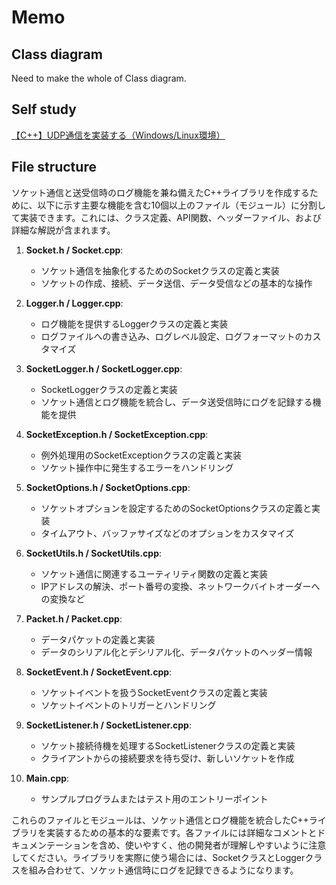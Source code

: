 # Memo

## Class diagram

Need to make the whole of Class diagram.

## Self study

[【C++】UDP通信を実装する（Windows/Linux環境）](https://shizenkarasuzon.hatenablog.com/entry/2020/06/25/150229)

## File structure

ソケット通信と送受信時のログ機能を兼ね備えたC++ライブラリを作成するために、以下に示す主要な機能を含む10個以上のファイル（モジュール）に分割して実装できます。これには、クラス定義、API関数、ヘッダーファイル、および詳細な解説が含まれます。

1. **Socket.h / Socket.cpp**:
   - ソケット通信を抽象化するためのSocketクラスの定義と実装
   - ソケットの作成、接続、データ送信、データ受信などの基本的な操作

2. **Logger.h / Logger.cpp**:
   - ログ機能を提供するLoggerクラスの定義と実装
   - ログファイルへの書き込み、ログレベル設定、ログフォーマットのカスタマイズ

3. **SocketLogger.h / SocketLogger.cpp**:
   - SocketLoggerクラスの定義と実装
   - ソケット通信とログ機能を統合し、データ送受信時にログを記録する機能を提供

4. **SocketException.h / SocketException.cpp**:
   - 例外処理用のSocketExceptionクラスの定義と実装
   - ソケット操作中に発生するエラーをハンドリング

5. **SocketOptions.h / SocketOptions.cpp**:
   - ソケットオプションを設定するためのSocketOptionsクラスの定義と実装
   - タイムアウト、バッファサイズなどのオプションをカスタマイズ

6. **SocketUtils.h / SocketUtils.cpp**:
   - ソケット通信に関連するユーティリティ関数の定義と実装
   - IPアドレスの解決、ポート番号の変換、ネットワークバイトオーダーへの変換など

7. **Packet.h / Packet.cpp**:
   - データパケットの定義と実装
   - データのシリアル化とデシリアル化、データパケットのヘッダー情報

8. **SocketEvent.h / SocketEvent.cpp**:
   - ソケットイベントを扱うSocketEventクラスの定義と実装
   - ソケットイベントのトリガーとハンドリング

9. **SocketListener.h / SocketListener.cpp**:
   - ソケット接続待機を処理するSocketListenerクラスの定義と実装
   - クライアントからの接続要求を待ち受け、新しいソケットを作成

10. **Main.cpp**:
    - サンプルプログラムまたはテスト用のエントリーポイント

これらのファイルとモジュールは、ソケット通信とログ機能を統合したC++ライブラリを実装するための基本的な要素です。各ファイルには詳細なコメントとドキュメンテーションを含め、使いやすく、他の開発者が理解しやすいように注意してください。ライブラリを実際に使う場合には、SocketクラスとLoggerクラスを組み合わせて、ソケット通信時にログを記録できるようになります。
